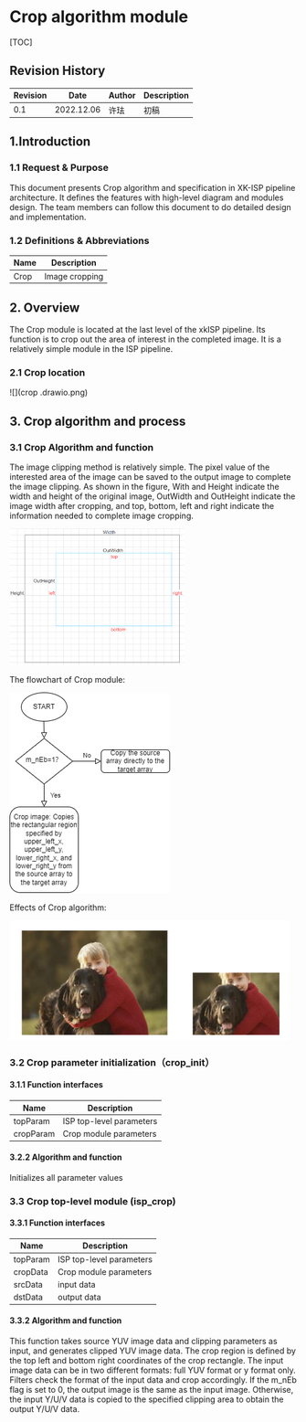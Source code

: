 # Crop algorithm module

[TOC]

## Revision History

| Revision | Date | Author | Description |
| -------- | ---- | ------ | ----------- |
| 0.1  | 2022.12.06 | 许珐      | 初稿 |


## 1.Introduction

### 1.1 Request & Purpose

This document presents Crop algorithm and specification in XK-ISP pipeline architecture. It defines the features with high-level diagram and modules design. The team members can follow this document to do detailed design and implementation.

### 1.2 Definitions & Abbreviations

| Name | Description    |
| :--- | -------------- |
| Crop | Image cropping |

## 2. Overview

The Crop module is located at the last level of the xkISP pipeline. Its function is to crop out the area of interest in the completed image. It is a relatively simple module in the ISP pipeline.

### 2.1 Crop location

![](crop .drawio.png)

## 3. Crop algorithm and process

### 3.1 Crop Algorithm and function

The image clipping method is relatively simple. The pixel value of the interested area of the image can be saved to the output image to complete the image clipping. As shown in the figure, With and Height indicate the width and height of the original image, OutWidth and OutHeight indicate the image width after cropping, and top, bottom, left and right indicate the information needed to complete image cropping.

<img src="image-20221206134533729.png" alt="image-20221206134533729" style="zoom: 50%;" />

The flowchart of Crop module:

![](Crop2.drawio.png)

Effects of Crop algorithm:

<img src="Crop.png" style="zoom:67%;" />

### 3.2 Crop parameter initialization（crop_init）

#### 3.1.1 Function interfaces

| Name      | Description              |
| --------- | ------------------------ |
| topParam  | ISP top-level parameters |
| cropParam | Crop module parameters   |

#### 3.2.2 Algorithm and function

Initializes all parameter values

### 3.3 Crop top-level module (isp_crop)

#### 3.3.1 Function interfaces

| Name     | Description              |
| -------- | ------------------------ |
| topParam | ISP top-level parameters |
| cropData | Crop module parameters   |
| srcData  | input data               |
| dstData  | output data              |

#### 3.3.2 Algorithm and function

This function takes source YUV image data and clipping parameters as input, and generates clipped YUV image data. The crop region is defined by the top left and bottom right coordinates of the crop rectangle. The input image data can be in two different formats: full YUV format or y format only. Filters check the format of the input data and crop accordingly. If the m_nEb flag is set to 0, the output image is the same as the input image. Otherwise, the input Y/U/V data is copied to the specified clipping area to obtain the output Y/U/V data.
